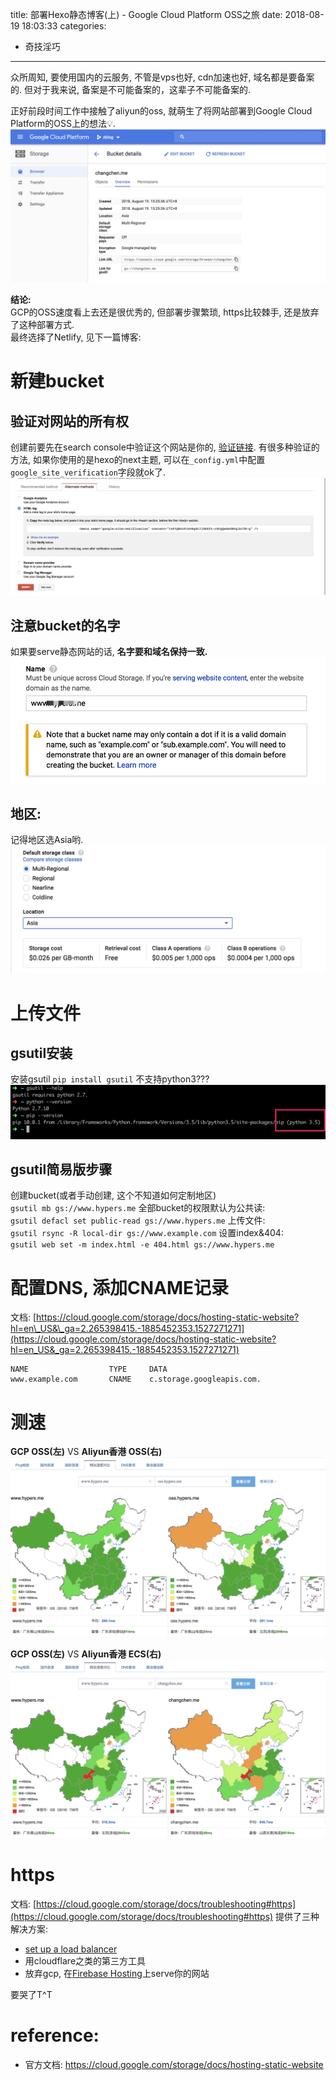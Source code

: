 title: 部署Hexo静态博客(上) - Google Cloud Platform OSS之旅
date: 2018-08-19 18:03:33
categories:
- 奇技淫巧
---

众所周知, 要使用国内的云服务, 不管是vps也好, cdn加速也好, 域名都是要备案的. 但对于我来说, 备案是不可能备案的，这辈子不可能备案的. 

正好前段时间工作中接触了aliyun的oss, 就萌生了将网站部署到Google Cloud Platform的OSS上的想法💡.
![](../images/blog/180819_hexo_to_gcp_oss/15346829618992.jpg)

**结论:**    
GCP的OSS速度看上去还是很优秀的, 但部署步骤繁琐, https比较棘手, 还是放弃了这种部署方式.   
最终选择了Netlify, 见下一篇博客: 

<!--more-->

# 新建bucket
## 验证对网站的所有权
创建前要先在search console中验证这个网站是你的, [验证链接](https://www.google.com/webmasters/tools/home?hl=en). 
有很多种验证的方法, 如果你使用的是hexo的next主题, 可以在`_config.yml`中配置`google_site_verification`字段就ok了. 
![](../images/blog/180819_hexo_to_gcp_oss/15346836448137.jpg)
## 注意bucket的名字
如果要serve静态网站的话, **名字要和域名保持一致.**
![](../images/blog/180819_hexo_to_gcp_oss/15346836542164.jpg)

## 地区:
记得地区选Asia哟.
![](../images/blog/180819_hexo_to_gcp_oss/15346836624305.jpg)


# 上传文件
## gsutil安装
安装gsutil
`pip install gsutil`
不支持python3??? 
![](../images/blog/180819_hexo_to_gcp_oss/15346836717853.jpg)

## gsutil简易版步骤
创建bucket(或者手动创建, 这个不知道如何定制地区)   
`gsutil mb gs://www.hypers.me`
全部bucket的权限默认为公共读:   
`gsutil defacl set public-read gs://www.hypers.me`
上传文件:   
`gsutil rsync -R local-dir gs://www.example.com`
设置index&404:   
`gsutil web set -m index.html -e 404.html gs://www.hypers.me`


# 配置DNS, 添加CNAME记录
文档: [https://cloud.google.com/storage/docs/hosting-static-website?hl=en\_US&\_ga=2.265398415.-1885452353.1527271271](https://cloud.google.com/storage/docs/hosting-static-website?hl=en_US&_ga=2.265398415.-1885452353.1527271271)
```
NAME                  TYPE     DATA
www.example.com       CNAME    c.storage.googleapis.com.
```


# 测速
**GCP OSS(左)** VS **Aliyun香港 OSS(右)**   
![](../images/blog/180819_hexo_to_gcp_oss/15346837142907.jpg)

**GCP OSS(左)** VS **Aliyun香港 ECS(右)**
![](../images/blog/180819_hexo_to_gcp_oss/15346837319940.jpg)


# https
文档: [https://cloud.google.com/storage/docs/troubleshooting#https](https://cloud.google.com/storage/docs/troubleshooting#https)
提供了三种解决方案:
- [set up a load balancer](https://cloud.google.com/compute/docs/load-balancing/http/adding-a-backend-bucket-to-content-based-load-balancing)
- 用cloudflare之类的第三方工具
- 放弃gcp, 在[Firebase Hosting](https://firebase.google.com/docs/hosting/)上serve你的网站

要哭了T^T




# reference:
- 官方文档: https://cloud.google.com/storage/docs/hosting-static-website


